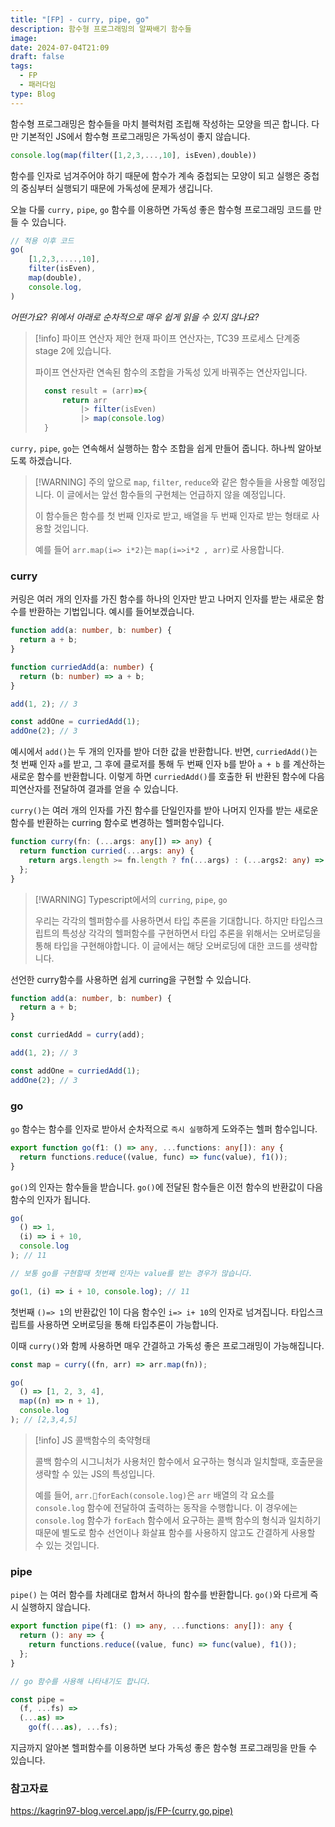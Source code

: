 ```yaml
---
title: "[FP] - curry, pipe, go"
description: 함수형 프로그래밍의 알짜배기 함수들
image:
date: 2024-07-04T21:09
draft: false
tags:
  - FP
  - 패러다임
type: Blog
---
```


함수형 프로그래밍은 함수들을 마치 블럭처럼 조립해 작성하는 모양을 띄곤 합니다. 다만 기본적인 JS에서 함수형 프로그래밍은 가독성이 좋지 않습니다.

```ts
console.log(map(filter([1,2,3,...,10], isEven),double))
```

함수를 인자로 넘겨주어야 하기 때문에 함수가 계속 중첩되는 모양이 되고 실행은 중첩의 중심부터 실행되기 때문에 가독성에 문제가 생깁니다.

오늘 다룰 `curry,` `pipe`, `go` 함수를 이용하면 가독성 좋은 함수형 프로그래밍 코드를 만들 수 있습니다.

```ts
// 적용 이후 코드
go(
	[1,2,3,....,10],
	filter(isEven),
	map(double),
	console.log,
)
```

_어떤가요? 위에서 아래로 순차적으로 매우 쉽게 읽을 수 있지 않나요?_

> [!info] 파이프 연산자 제안
> 현재 파이프 연산자는, TC39 프로세스 단계중 stage 2에 있습니다.
>
> 파이프 연산자란 연속된 함수의 조합을 가독성 있게 바꿔주는 연산자입니다.
>
> ```ts
> 	const result = (arr)=>{
> 		return arr
> 			|> filter(isEven)
> 			|> map(console.log)
> 	}
> ```

`curry,` `pipe`, `go`는 연속해서 실행하는 함수 조합을 쉽게 만들어 줍니다. 하나씩 알아보도록 하겠습니다.

> [!WARNING] 주의
> 앞으로 `map`, `filter`, `reduce`와 같은 함수들을 사용할 예정입니다. 이 글에서는 앞선 함수들의 구현체는 언급하지 않을 예정입니다.
>
> 이 함수들은 함수를 첫 번째 인자로 받고, 배열을 두 번째 인자로 받는 형태로 사용할 것입니다.
>
> 예를 들어 `arr.map(i=> i*2)`는 `map(i=>i*2 , arr)`로 사용합니다.

### curry

커링은 여러 개의 인자를 가진 함수를 하나의 인자만 받고 나머지 인자를 받는 새로운 함수를 반환하는 기법입니다. 예시를 들어보겠습니다.

```ts
function add(a: number, b: number) {
  return a + b;
}

function curriedAdd(a: number) {
  return (b: number) => a + b;
}

add(1, 2); // 3

const addOne = curriedAdd(1);
addOne(2); // 3
```

예시에서 `add()`는 두 개의 인자를 받아 더한 값을 반환합니다. 반면, `curriedAdd()`는 첫 번째 인자 `a`를 받고, 그 후에 클로저를 통해 두 번째 인자 `b`를 받아 `a + b` 를 계산하는 새로운 함수를 반환합니다. 이렇게 하면 `curriedAdd()`를 호출한 뒤 반환된 함수에 다음 피연산자를 전달하여 결과를 얻을 수 있습니다.

`curry()`는 여러 개의 인자를 가진 함수를 단일인자를 받아 나머지 인자를 받는 새로운 함수를 반환하는 curring 함수로 변경하는 헬퍼함수입니다.

```ts
function curry(fn: (...args: any[]) => any) {
  return function curried(...args: any) {
    return args.length >= fn.length ? fn(...args) : (...args2: any) => curried(...args, ...args2);
  };
}
```

> [!WARNING] Typescript에서의 `curring`, `pipe`, `go`
>
> 우리는 각각의 헬퍼함수를 사용하면서 타입 추론을 기대합니다. 하지만 타입스크립트의 특성상 각각의 헬퍼함수를 구현하면서 타입 추론을 위해서는 오버로딩을 통해 타입을 구현해야합니다. 이 글에서는 해당 오버로딩에 대한 코드를 생략합니다.

선언한 curry함수를 사용하면 쉽게 curring을 구현할 수 있습니다.

```ts
function add(a: number, b: number) {
  return a + b;
}

const curriedAdd = curry(add);

add(1, 2); // 3

const addOne = curriedAdd(1);
addOne(2); // 3
```

### go

`go` 함수는 함수를 인자로 받아서 순차적으로 `즉시 실행`하게 도와주는 헬퍼 함수입니다.

```ts
export function go(f1: () => any, ...functions: any[]): any {
  return functions.reduce((value, func) => func(value), f1());
}
```

`go()`의 인자는 함수들을 받습니다. `go()`에 전달된 함수들은 이전 함수의 반환값이 다음 함수의 인자가 됩니다.

```ts
go(
  () => 1,
  (i) => i + 10,
  console.log
); // 11

// 보통 go를 구현할때 첫번째 인자는 value를 받는 경우가 많습니다.

go(1, (i) => i + 10, console.log); // 11
```

첫번째 `()=> 1`의 반환값인 1이 다음 함수인 `i=> i+ 10`의 인자로 넘겨집니다. 타입스크립트를 사용하면 오버로딩을 통해 타입추론이 가능합니다.

이때 `curry()`와 함께 사용하면 매우 간결하고 가독성 좋은 프로그래밍이 가능해집니다.

```ts
const map = curry((fn, arr) => arr.map(fn));

go(
  () => [1, 2, 3, 4],
  map((n) => n + 1),
  console.log
); // [2,3,4,5]
```

> [!info] JS 콜백함수의 축약형태
>
> 콜백 함수의 시그니처가 사용처인 함수에서 요구하는 형식과 일치할때, 호출문을 생략할 수 있는 JS의 특성입니다.
>
> 예를 들어, `arr.forEach(console.log)`은 `arr` 배열의 각 요소를 `console.log` 함수에 전달하여 출력하는 동작을 수행합니다. 이 경우에는 `console.log` 함수가 `forEach` 함수에서 요구하는 콜백 함수의 형식과 일치하기 때문에 별도로 함수 선언이나 화살표 함수를 사용하지 않고도 간결하게 사용할 수 있는 것입니다.

### pipe

`pipe()` 는 여러 함수를 차례대로 합쳐서 하나의 함수를 반환합니다. `go()`와 다르게 즉시 실행하지 않습니다.

```ts
export function pipe(f1: () => any, ...functions: any[]): any {
  return (): any => {
    return functions.reduce((value, func) => func(value), f1());
  };
}

// go 함수를 사용해 나타내기도 합니다.

const pipe =
  (f, ...fs) =>
  (...as) =>
    go(f(...as), ...fs);
```

지금까지 알아본 헬퍼함수를 이용하면 보다 가독성 좋은 함수형 프로그래밍을 만들 수 있습니다.

### 참고자료

https://kagrin97-blog.vercel.app/js/FP-(curry,go,pipe)
